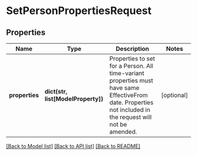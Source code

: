 # SetPersonPropertiesRequest


## Properties
Name | Type | Description | Notes
------------ | ------------- | ------------- | -------------
**properties** | **dict(str, list[ModelProperty])** | Properties to set for a Person. All time-variant properties must have same EffectiveFrom date. Properties not included in the request will not be amended. | [optional] 

[[Back to Model list]](../README.md#documentation-for-models) [[Back to API list]](../README.md#documentation-for-api-endpoints) [[Back to README]](../README.md)


